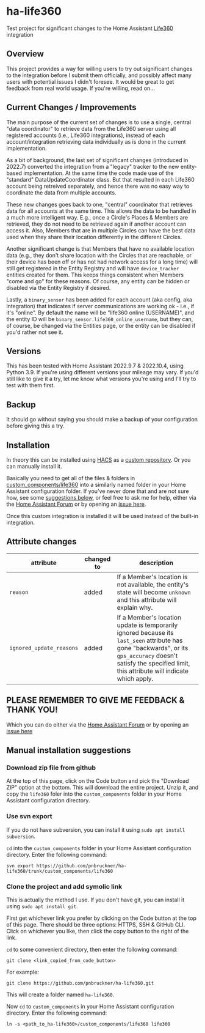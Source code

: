 # ha-life360
Test project for significant changes to the Home Assistant [Life360](https://www.home-assistant.io/integrations/life360) integration

## Overview

This project provides a way for willing users to try out significant changes to the integration
before I submit them officially, and possibly affect many users with potential issues I didn't foresee.
It would be great to get feedback from real world usage. If you're willing, read on...

## Current Changes / Improvements

The main purpose of the current set of changes is to use a single, central "data coordinator" to retrieve
data from the Life360 server using all registered accounts (i.e., Life360 integrations), instead of each
account/integration retrieving data individually as is done in the current implementation.

As a bit of background, the last set of significant changes (introduced in 2022.7) converted the integration from
a "legacy" tracker to the new entity-based implementation.
At the same time the code made use of the "standard" DataUpdateCoordinator class. But that resulted in each Life360
account being retreived separately, and hence there was no easy way to coordinate the data from multiple accounts.

These new changes goes back to one, "central" coordinator that retrieves data for all accounts at the same time.
This allows the data to be handled in a much more intelligent way. E.g., once a Circle's Places & Members are
retrieved, they do not need to be retrieved again if another account can access it. Also, Members that are in
multiple Circles can have the best data used when they share their location differently in the different Circles.

Another significant change is that Members that have no available location data (e.g., they don't share location
with the Circles that are reachable, or their device has been off or has not had network access for a long time)
will still get registered in the Entity Registry and will have `device_tracker` entities created for them. This
keeps things consistent when Members "come and go" for these reasons. Of course, any entity can be hidden or
disabled via the Entity Registry if desired.

Lastly, a `binary_sensor` has been added for each account (aka config, aka integration) that indicates
if server communications are working ok - i.e., if it's "online". By default the name will be
"life360 online (USERNAME)", and the entity ID will be `binary_sensor.life360_online_username`, but they can,
of course, be changed via the Entities page, or the entity can be disabled if you'd rather not see it.

## Versions

This has been tested with Home Assistant 2022.9.7 & 2022.10.4, using Python 3.9. If you're using different versions your
mileage may vary. If you'd still like to give it a try, let me know what versions you're using and I'll try
to test with them first.

## Backup

It should go without saying you should make a backup of your configuration before giving this a try.

## Installation

In theory this can be installed using [HACS](https://hacs.xyz/) as a [custom repository](https://hacs.xyz/docs/faq/custom_repositories/).
Or you can manually install it.

Basically you need to get all of the files & folders in [custom_components/life360](custom_components/life360)
into a similarly named folder in your Home Assistant configuration folder. If you've never done that and are
not sure how, see some [suggestions below](#installation-suggestions), or feel free to ask me for help, either via the
[Home Assistant Forum](https://community.home-assistant.io/u/pnbruckner/summary) or by opening an
[issue here](https://github.com/pnbruckner/ha-life360/issues).

Once this custom integration is installed it will be used instead of the built-in integration.

## Attribute changes

attribute | changed to | description
-|-|-
`reason` | added | If a Member's location is not available, the entity's state will become `unknown` and this attribute will explain why.
`ignored_update_reasons` | added | If a Member's location update is temporarily ignored because its `last_seen` attribute has gone "backwards", or its `gps_accuracy` doesn't satisfy the specified limit, this attribute will indicate which apply.

## PLEASE REMEMBER TO GIVE ME FEEDBACK & THANK YOU!

Which you can do either via the [Home Assistant Forum](https://community.home-assistant.io/t/life360-conversion-to-entity-based-device-tracker-testers-needed/422454)
or by opening an [issue here](https://github.com/pnbruckner/ha-life360/issues)

## Manual installation suggestions

### Download zip file from github

At the top of this page, click on the Code button and pick the "Download ZIP" option at the bottom.
This will download the entire project. Unzip it, and copy the `life360` foler into the `custom_components`
folder in your Home Assistant configuration directory.

### Use svn export

If you do not have subversion, you can install it using `sudo apt install subversion`.

`cd` into the `custom_components` folder in your Home Assistant configuration directory.
Enter the following command:

```
svn export https://github.com/pnbruckner/ha-life360/trunk/custom_components/life360
```

### Clone the project and add symolic link

This is actually the method I use. If you don't have git, you can install it using `sudo apt install git`.

First get whichever link you prefer by clicking on the Code button at the top of this page.
There should be three options: HTTPS, SSH & GitHub CLI. Click on whichever you like,
then click the copy button to the right of the link.

`cd` to some convenient directory, then enter the following command:

```
git clone <link_copied_from_code_button>
```
For example:
```
git clone https://github.com/pnbruckner/ha-life360.git
```
This will create a folder named `ha-life360`.

Now `cd` to `custom_components` in your Home Assistant configuration directory.
Enter the following command:

```
ln -s <path_to_ha-life360>/custom_components/life360 life360
```
